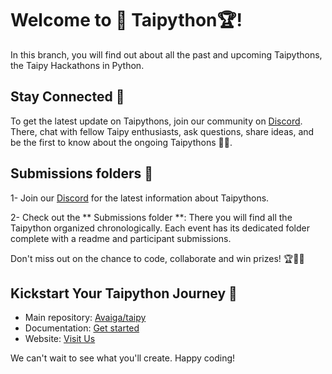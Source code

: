 # Welcome to 🐍 Taipython🏆!

In this branch, you will find out about all the past and upcoming Taipythons, the Taipy Hackathons in Python.

## Stay Connected 🤝

To get the latest update on Taipythons, join our community on [Discord](https://discord.com/invite/SJyz2VJGxV). 
There, chat with fellow Taipy enthusiasts, ask questions, share ideas, and be the first to know about the ongoing Taipythons 🐍✨.

## Submissions folders 📂

1- Join our [Discord](https://discord.com/invite/SJyz2VJGxV) for the latest information about Taipythons.

2- Check out the ** Submissions folder **: There you will find all the Taipython organized chronologically. 
Each event has its dedicated folder complete with a readme and participant submissions.

Don't miss out on the chance to code, collaborate and win prizes! 🏆👩‍💻

## Kickstart Your Taipython Journey 🚀

- Main repository: [Avaiga/taipy](https://github.com/Avaiga/taipy)
- Documentation: [Get started](https://docs.taipy.io/en/latest/)
- Website: [Visit Us](https://www.taipy.io/)

We can't wait to see what you'll create. Happy coding!
